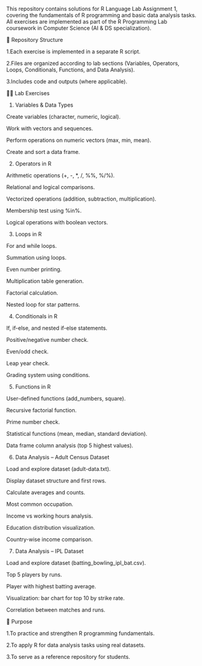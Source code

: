 This repository contains solutions for R Language Lab Assignment 1, covering the fundamentals of R programming and basic data analysis tasks.
All exercises are implemented as part of the R Programming Lab coursework in Computer Science (AI & DS specialization).

📂 Repository Structure

1.Each exercise is implemented in a separate R script.

2.Files are organized according to lab sections (Variables, Operators, Loops, Conditionals, Functions, and Data Analysis).

3.Includes code and outputs (where applicable).

🧑‍💻 Lab Exercises
1. Variables & Data Types

Create variables (character, numeric, logical).

Work with vectors and sequences.

Perform operations on numeric vectors (max, min, mean).

Create and sort a data frame.

2. Operators in R

Arithmetic operations (+, -, *, /, %%, %/%).

Relational and logical comparisons.

Vectorized operations (addition, subtraction, multiplication).

Membership test using %in%.

Logical operations with boolean vectors.

3. Loops in R

For and while loops.

Summation using loops.

Even number printing.

Multiplication table generation.

Factorial calculation.

Nested loop for star patterns.

4. Conditionals in R

If, if-else, and nested if-else statements.

Positive/negative number check.

Even/odd check.

Leap year check.

Grading system using conditions.

5. Functions in R

User-defined functions (add_numbers, square).

Recursive factorial function.

Prime number check.

Statistical functions (mean, median, standard deviation).

Data frame column analysis (top 5 highest values).

6. Data Analysis – Adult Census Dataset

Load and explore dataset (adult-data.txt).

Display dataset structure and first rows.

Calculate averages and counts.

Most common occupation.

Income vs working hours analysis.

Education distribution visualization.

Country-wise income comparison.

7. Data Analysis – IPL Dataset

Load and explore dataset (batting_bowling_ipl_bat.csv).

Top 5 players by runs.

Player with highest batting average.

Visualization: bar chart for top 10 by strike rate.

Correlation between matches and runs.

📖 Purpose

1.To practice and strengthen R programming fundamentals.

2.To apply R for data analysis tasks using real datasets.

3.To serve as a reference repository for students.

